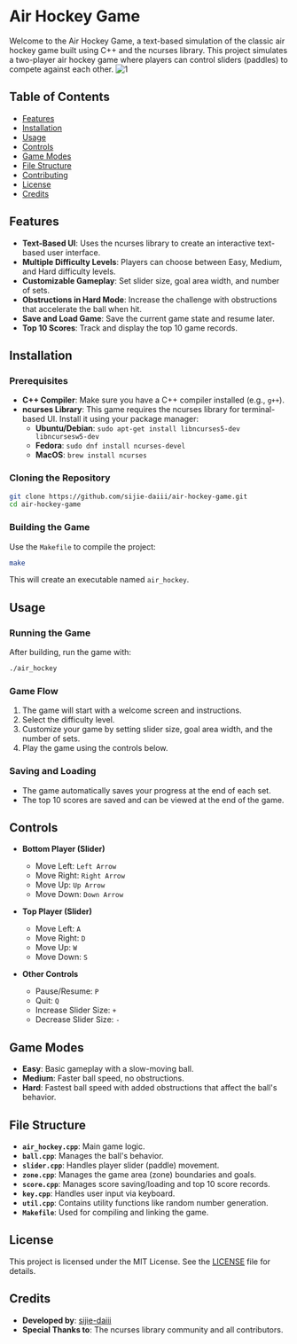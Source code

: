 # Air Hockey Game

Welcome to the Air Hockey Game, a text-based simulation of the classic air hockey game built using C++ and the ncurses library. This project simulates a two-player air hockey game where players can control sliders (paddles) to compete against each other.
![1](https://github.com/user-attachments/assets/77cf5777-143d-4d15-8ece-c00c5b9112e0)

## Table of Contents

- [Features](#features)
- [Installation](#installation)
- [Usage](#usage)
- [Controls](#controls)
- [Game Modes](#game-modes)
- [File Structure](#file-structure)
- [Contributing](#contributing)
- [License](#license)
- [Credits](#credits)

## Features

- **Text-Based UI**: Uses the ncurses library to create an interactive text-based user interface.
- **Multiple Difficulty Levels**: Players can choose between Easy, Medium, and Hard difficulty levels.
- **Customizable Gameplay**: Set slider size, goal area width, and number of sets.
- **Obstructions in Hard Mode**: Increase the challenge with obstructions that accelerate the ball when hit.
- **Save and Load Game**: Save the current game state and resume later.
- **Top 10 Scores**: Track and display the top 10 game records.

## Installation

### Prerequisites

- **C++ Compiler**: Make sure you have a C++ compiler installed (e.g., `g++`).
- **ncurses Library**: This game requires the ncurses library for terminal-based UI. Install it using your package manager:
  - **Ubuntu/Debian**: `sudo apt-get install libncurses5-dev libncursesw5-dev`
  - **Fedora**: `sudo dnf install ncurses-devel`
  - **MacOS**: `brew install ncurses`

### Cloning the Repository

```bash
git clone https://github.com/sijie-daiii/air-hockey-game.git
cd air-hockey-game
```

### Building the Game

Use the `Makefile` to compile the project:

```bash
make
```

This will create an executable named `air_hockey`.

## Usage

### Running the Game

After building, run the game with:

```bash
./air_hockey
```

### Game Flow

1. The game will start with a welcome screen and instructions.
2. Select the difficulty level.
3. Customize your game by setting slider size, goal area width, and the number of sets.
4. Play the game using the controls below.

### Saving and Loading

- The game automatically saves your progress at the end of each set.
- The top 10 scores are saved and can be viewed at the end of the game.

## Controls

- **Bottom Player (Slider)**
  - Move Left: `Left Arrow`
  - Move Right: `Right Arrow`
  - Move Up: `Up Arrow`
  - Move Down: `Down Arrow`
  
- **Top Player (Slider)**
  - Move Left: `A`
  - Move Right: `D`
  - Move Up: `W`
  - Move Down: `S`

- **Other Controls**
  - Pause/Resume: `P`
  - Quit: `Q`
  - Increase Slider Size: `+`
  - Decrease Slider Size: `-`

## Game Modes

- **Easy**: Basic gameplay with a slow-moving ball.
- **Medium**: Faster ball speed, no obstructions.
- **Hard**: Fastest ball speed with added obstructions that affect the ball's behavior.

## File Structure

- **`air_hockey.cpp`**: Main game logic.
- **`ball.cpp`**: Manages the ball's behavior.
- **`slider.cpp`**: Handles player slider (paddle) movement.
- **`zone.cpp`**: Manages the game area (zone) boundaries and goals.
- **`score.cpp`**: Manages score saving/loading and top 10 score records.
- **`key.cpp`**: Handles user input via keyboard.
- **`util.cpp`**: Contains utility functions like random number generation.
- **`Makefile`**: Used for compiling and linking the game.

## License

This project is licensed under the MIT License. See the [LICENSE](LICENSE) file for details.

## Credits

- **Developed by**: [sijie-daiii](https://github.com/your-username)
- **Special Thanks to**: The ncurses library community and all contributors.
